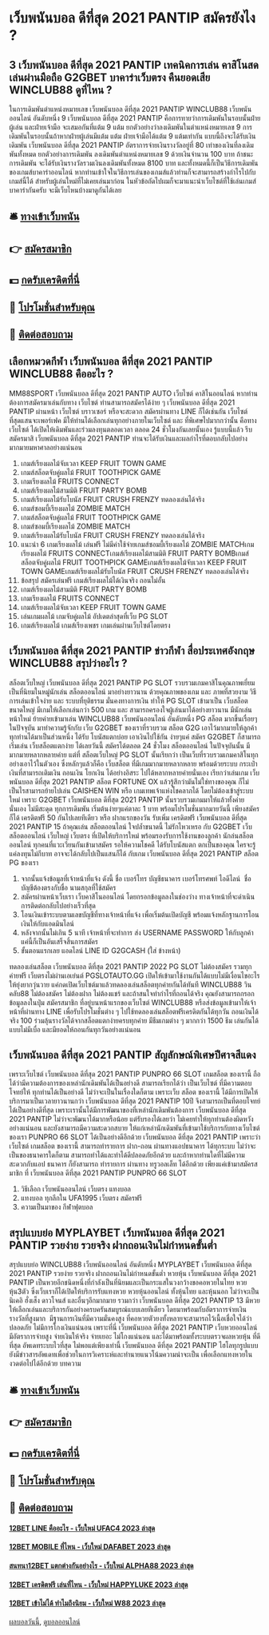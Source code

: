 # เว็บพนันบอล ดีที่สุด 2021 PANTIP สมัครยังไง ?
## 3 เว็บพนันบอล ดีที่สุด 2021 PANTIP เทคนิคการเล่น คาสิโนสด เล่นผ่านมือถือ G2GBET บาคาร่าเว็บตรง คืนยอดเสีย WINCLUB88 ดูที่ไหน ?
ในการเดิมพันตำแหน่งหมายเลข เว็บพนันบอล ดีที่สุด 2021 PANTIP WINCLUB88 เว็บพนันออนไลน์ อันดับหนึ่ง 9 เว็บพนันบอล ดีที่สุด 2021 PANTIP คือการทายว่าการเดิมพันในรอบนั้นฝ่ายผู้เล่น และฝ่ายเจ้ามือ จะเสมอกันที่แต้ม 9 แต้ม ยกตัวอย่างว่าลงเดิมพันในตำแหน่งหมายเลข 9 การเดิมพันในรอบนั้นถ้าหากฝ่ายผู้เล่นมีแต้ม แต้ม ฝ่ายเจ้ามือได้แต้ม 9 แต้มเท่ากัน แบบนี้ถึงจะได้รับเงินเดิมพัน เว็บพนันบอล ดีที่สุด 2021 PANTIP อัตราการจ่ายเงินรางวัลอยู่ที่ 80 เท่าของเงินที่ลงเดิมพันทั้งหมด
ยกตัวอย่างการเดิมพัน ลงเดิมพันตำแหน่งหมายเลข 9 ด้วยเงินจำนวน 100 บาท ถ้าชนะการเดิมพัน จะได้รับเงินรางวัลรวมเงินลงเดิมพันทั้งหมด 8100 บาท
และทั้งหมดนี้ก็เป็นวิธีการเดิมพันของเกมส์บาคาร่าออนไลน์ หากท่านเข้าใจในวิธีการเล่นของเกมส์แล้วท่านก็จะสามารถสร้างกำไรไปกับเกมส์นี้ได้ สำหรับผู้เล่นใหม่ที่ไม่เคยเล่นมาก่อน ในหัวข้อถัดไปผมก็จะมาแนะนำเว็บไซต์ที่ใช้เล่นเกมส์บาคาร่ากันครับ จะมีเว็บไหนบ้างมาดูกันได้เลย

## 🛎 [ทางเข้าเว็บพนัน](https://bit.ly/3SdLNi2)
## 👉 [สมัครสมาชิก](https://bit.ly/3SdLNi2)
## 💵 [กดรับเครดิตที่นี่](https://bit.ly/3dyRKHj)
## 👑 [โปรโมชั่นสำหรับคุณ](https://bit.ly/3dyRKHj)
## 📱 [ติดต่อสอบถาม](https://bit.ly/3dyRKHj)

## เลือกหมวดกีฬา เว็บพนันบอล ดีที่สุด 2021 PANTIP WINCLUB88 คืออะไร ?
MM88SPORT เว็บพนันบอล ดีที่สุด 2021 PANTIP AUTO เว็บไซต์ คาสิโนออนไลน์ หากท่านต้องการสมัครมาเล่นกับทาง เว็บไซต์ ท่านสามารถสมัครได้ง่าย ๆ เว็บพนันบอล ดีที่สุด 2021 PANTIP ผ่านหน้า เว็บไซต์ บราวเซอร์ หรือจะสะดวก สมัครผ่านทาง LINE ก็ได้เช่นกัน เว็บไซต์ ที่สุดแสนจะเพอร์เฟค มีให้ท่านได้เลือกเล่นทุกอย่างภายในเว็บไซต์ และ ที่พิเศษไปมากกว่านั้น คือทาง เว็บไซต์ ได้เปิดให้เดิมพันและร่วมลงทุนตลอดเวลา ตลอด 24 ชั่วโมงกันเลยนั้นเอง รู้แบบนี้แล้ว รีบสมัครมาสิ เว็บพนันบอล ดีที่สุด 2021 PANTIP ท่านจะได้รับเงินและผลกำไรที่ตอบกลับไปอย่างมากมายมหาศาลอย่างแน่นอน
1. เกมส์เรียงผลไม้จับเวลา KEEP FRUIT TOWN GAME
2. เกมส์สล็อตจับคู่ผลไม้ FRUIT TOOTHPICK GAME
3. เกมเรียงผลไม้ FRUITS CONNECT
4. เกมส์เรียงผลไม้สามมิติ FRUIT PARTY BOMB
5. เกมส์เรียงผลไม้รับโบนัส FRUIT CRUSH FRENZY ทดลองเล่นได้จริง
6. เกมส์ซอมบี้เรียงผลไม้ ZOMBIE MATCH
7. เกมส์สล็อตจับคู่ผลไม้ FRUIT TOOTHPICK GAME
8. เกมส์ซอมบี้เรียงผลไม้ ZOMBIE MATCH
9. เกมส์เรียงผลไม้รับโบนัส FRUIT CRUSH FRENZY ทดลองเล่นได้จริง
10. แนะนำ 6 เกมเรียงผลไม้ เล่นฟรี ไม่มีค่าใช้จ่ายเกมส์ซอมบี้เรียงผลไม้ ZOMBIE MATCHเกมเรียงผลไม้ FRUITS CONNECTเกมส์เรียงผลไม้สามมิติ FRUIT PARTY BOMBเกมส์สล็อตจับคู่ผลไม้ FRUIT TOOTHPICK GAMEเกมส์เรียงผลไม้จับเวลา KEEP FRUIT TOWN GAMEเกมส์เรียงผลไม้รับโบนัส FRUIT CRUSH FRENZY ทดลองเล่นได้จริง
11. ข้อสรุป สมัครเล่นฟรี เกมส์เรียงผลไม้ได้เงินจริง ถอนไม่อั้น
12. เกมส์เรียงผลไม้สามมิติ FRUIT PARTY BOMB
13. เกมเรียงผลไม้ FRUITS CONNECT
14. เกมส์เรียงผลไม้จับเวลา KEEP FRUIT TOWN GAME
15. เล่นเกมผลไม้ เกมจับคู่ผลไม้ อัปเดตล่าสุดที่เว็บ PG SLOT
16. เกมส์เรียงผลไม้ เกมส์เรียงเพชร เกมเล่นผ่านเว็บไซต์โดยตรง

## เว็บพนันบอล ดีที่สุด 2021 PANTIP ข่าวกีฬา สื่อประเทศอังกฤษ WINCLUB88 สรุปว่าอะไร ?
สล็อตเว็บใหญ่ เว็บพนันบอล ดีที่สุด 2021 PANTIP PG SLOT รวบรวมเกมคาสิโนคุณภาพเยี่ยม เป็นที่นิยมในหมู่นักเล่น สล็อตออนไลน์ มาอย่างยาวนาน ด้วยคุณภาพของเกม และ ภาพที่สวยงาม วิธีการเล่นเข้าใจง่าย และ ระบบที่ยุติธรรม มั่นคงทางการเงิน ทำให้ PG SLOT เข้ามาเป็น เว็บสล็อตขนาดใหญ่ มีเกมให้เลือกเล่นกว่า 500 เกม และ สามารถครองใจผู้เล่นมาได้อย่างยาวนาน มีนักเล่นหน้าใหม่ ย้ายค่ายเข้ามาเล่น WINCLUB88 เว็บพนันออนไลน์ อันดับหนึ่ง PG สล็อต มากขึ้นเรื่อยๆในปัจจุบัน มาทำความรู้จักกับ เว็บ G2GBET ของเราที่รวบรวม สล็อต G2G เอาไว้มากมายให้ลูกค้าทุกท่านได้มาเป็นส่วนหนึ่ง ได้รับ โบนัสแตกบ่อย เอาเงินไปใช้กัน ง่ายๆแค่ สมัคร G2GBET ก็สามารถเริ่มเล่น เว็บสล็อตแตกง่าย ได้เลยวันนี้ สมัครได้ตลอด 24 ชั่วโมง
สล็อตออนไลน์ ในปัจจุบันนั้น มีมากมายหลากหลายค่าย แต่ที่ สล็อตเว็บใหญ่ PG SLOT นั้นเรียกว่า เป็นเว็บที่รวบรวมเกมคาสิโนทุกอย่างเอาไว้ในตัวเอง ซึ่งหลักๆแล้วก็คือ เว็บสล็อต ที่มีเกมมากมายหลากหลาย พร้อมด้วยระบบ กระเป๋าเงินที่สามารถเติมเงิน ถอนเงิน โยกเงิน ได้อย่างอิสระ ไปได้หลากหลายค่ายนั่นเอง เรียกว่าเล่นเกม เว็บพนันบอล ดีที่สุด 2021 PANTIP สล็อต FORTUNE OX แล้วรู้สึกว่ามันไม่ใช่ทางของคุณ ก็ไม่เป็นไรสามารถย้ายไปเล่น CAISHEN WIN หรือ เกมเทพเจ้าแห่งโชคลาภได้ โดยไม่ต้องเข้าสู่ระบบใหม่ เพราะ G2GBET เว็บพนันบอล ดีที่สุด 2021 PANTIP นั้นรวบรวมเกมมาให้แล้วทั้งค่ายนั่นเอง ไม่มีสะดุด ทุกการเดิมพัน เริ่มต้นง่ายๆแค่ตาละ 1 บาท พร้อมโปรโมชั่นมากมายวันนี้ เพียงสมัคร ก็ได้ เครดิตฟรี 50 กันไปเลยทีเดียว หรือ ฝากแรกของวัน รับเพิ่ม เครดิตฟรี เว็บพนันบอล ดีที่สุด 2021 PANTIP 15 ถ้าคุณเล่น สล็อตออนไลน์ ใจปล้ำขนาดนี้ ไม่รักไหวเหรอ กับ G2GBET เว็บสล็อตออนไลน์ เว็บใหญ่ เว็บตรง ที่เปิดให้บริการใหม่ พร้อมรองรับการใช้งานของลูกค้า นักล่นสล็อตออนไลน์ ทุกคนที่แวะเวียนกันเข้ามาสมัคร รอให้ความโชคดี ได้รับโบนัสแตก ตกเป็นของคุณ ใครจะรู้ แค่ลงทุนไม่กีบาท อาจจะได้กลับไปเป็นแสนก็ได้ กับเกม เว็บพนันบอล ดีที่สุด 2021 PANTIP สล็อต PG ของเรา
1. จากนั้นแจ้งข้อมูลที่เจ้าหน้าที่แจ้ง ดังนี้ ชื่อ เบอร์โทร บัญชีธนาคาร เบอร์โทรศพท์ ไอดีไลน์  ชื่อบัญชีต้องตรงกับชื่อ นามสกุลที่ใช้สมัคร
2. สมัครผ่านหน้าเว็บเรา เว็บคาสิโนออนไลน์ โดยกรอกข้อมูลลงในช่องว่าง ทางเจ้าหน้าที่จะดำเนินการติดต่อกลับไปอย่างเร็วที่สุด
3. โอนเงินเข้าระบบตามเลขบัญชีที่ทางเจ้าหน้าที่แจ้ง เพื่อเริ่มต้นเปิดบัญชี พร้อมแจ้งหลักฐานการโอนเงินให้กับแอดมินไลน์
4. หลังจากนั้นไม่เกิน 5 นาที เจ้าหน้าที่จะทำการ ส่ง USERNAME PASSWORD ให้กับลูกค้าแค่นี้ก็เป็นอันเสร็จสิ้นการสมัคร
5. ขั้นตอนแรกเลย แอดไลน์ LINE ID G2GCASH (ใส่ ข้างหน้า)

ทดลองเล่นสล็อต เว็บพนันบอล ดีที่สุด 2021 PANTIP 2022 PG SLOT ไม่ต้องสมัคร รวมทุกค่ายฟรี เว็บตรงไม่ผ่านเอเย่นต์ PGSLOTAUTO.GG เปิดให้เข้ามาใช้งานกันได้แบบไม่มีเงื่อนไขอะไรให้ยุ่งยากวุ่นวาย แค่กดเปิดเว็บไซต์มาแล้วทดลองเล่นสล็อตทุกค่ายกันได้ทันที WINCLUB88 วินคลับ88 ไม่ต้องสมัคร ไม่ต้องฝาก ไม่ต้องแชร์ และถ้าสนใจทำกำไรที่ถอนได้จริง คุณยังสามารถกรอกข้อมูลลงในปุ่ม สมัครสมาชิก ที่อยู่บนหน้าแรกของเว็บไซต์ WINCLUB88 หรือส่งข้อมูลเข้ามาให้เจ้าหน้าที่ผ่านทาง LINE เพื่อรับโปรโมชั่นต่าง ๆ ไปใช้ทดลองเล่นสล็อตฟรีเครดิตกันได้ทุกวัน ถอนเงินได้จริง 100 ร่วมลุ้นรางวัลได้จากสล็อตแตกง่ายครบทุกค่าย มีธีมเกมต่าง ๆ มากกว่า 1500 ธีม เล่นกันได้แบบไม่มีเบื่อ และมียอดให้ถอนกันทุกวันอย่างแน่นอน

## เว็บพนันบอล ดีที่สุด 2021 PANTIP สัญลักษณ์พิเศษปีศาจสีแดง
เพราะเว็บไซต์ เว็บพนันบอล ดีที่สุด 2021 PANTIP PUNPRO 66 SLOT เกมสล็อต ของเรานี้ ถือได้ว่ามีความต้องการของเหล่านักเดิมพันได้เป็นอย่างดี สามารถเรียกได้ว่า เป็นเว็บไซต์ ที่มีความตอบโจทย์ให้ ทุกท่านได้เป็นอย่างดี ไม่ว่าจะเป็นในเรื่องใดก็ตาม เพราะเว็บ สล็อต ของเรานี้ ได้มีการเปิดให้บริการมาเป็นเวลายาวนานกว่า เว็บพนันบอล ดีที่สุด 2021 PANTIP 10ปี จึงสามารถเป็นที่ตอบโจทย์ได้เป็นอย่างดีที่สุด เพราะเรานั้นได้มีการพัฒนาของที่เหล่านักเดิมพันต้องการ เว็บพนันบอล ดีที่สุด 2021 PANTIP ไม่ว่าจะพัฒนาได้มากหรือน้อย แต่รับรองได้เลยว่า ไม่เคยทำให้ทุกท่านต้องผิดหวังอย่างแน่นอน และยังสามารถมีความสะดวกสบาย ให้แก่เหล่านักเดิมพันที่เข้ามาใช้บริการกับทางเว็บไซต์ของเรา PUNPRO 66 SLOT ได้เป็นอย่างดีอีกด้วย เว็บพนันบอล ดีที่สุด 2021 PANTIP เพราะว่า เว็บไซต์ เกมสล็อต ของเรานี้ สามารถทำรายการ ฝาก-ถอน ผ่านทางแอปธนาคาร ได้ทุกระบบ ไม่ว่าจะเป็นของธนาคารใดก็ตาม สามารถทำได้และทำได้ดีปลอดภัยอีกด้วย และถ้าหากท่านใดที่ไม่มีความสะดวกกับแอป ธนาคาร ก็ยังสามารถ ทำรายการ ผ่านทาง ทรูวอลเล็ท ได้อีกด้วย เพียงแค่เข้ามาสมัครสมาชิก ที่ เว็บพนันบอล ดีที่สุด 2021 PANTIP PUNPRO 66 SLOT
1. วิธีเลือก เว็บพนันออนไลน์ เว็บตรง แทงบอล
2. แทงบอล ทุกลีกใน UFA1995 เว็บตรง สมัครฟรี
3. ความเป็นมาของ กีฬาฟุตบอล

## สรุปแบบย่อ MYPLAYBET เว็บพนันบอล ดีที่สุด 2021 PANTIP รวยง่าย รวยจริง ฝากถอนเงินไม่กำหนดขั้นต่ำ
สรุปแบบย่อ WINCLUB88 เว็บพนันออนไลน์ อันดับหนึ่ง MYPLAYBET เว็บพนันบอล ดีที่สุด 2021 PANTIP รวยง่าย รวยจริง ฝากถอนเงินไม่กำหนดขั้นต่ำ หวยหุ้น เว็บพนันบอล ดีที่สุด 2021 PANTIP เป็นหวยอีกชนิดหนึ่งที่กำลังเป็นที่นิยมและเป็นกระแสในวงกว้างขอคอหวยในไทย หวยหุ้น3ตัว ซึ่งเว็บเราก็ได้เปิดให้บริการรับแทงหวย หวยหุ้นออนไลน์ ทั้งหุ้นไทย และหุ้นนอก ไม่ว่าจะเป็น นิเคอิ ฮั่งเส็ง ดาวโจนส์ และอื่นๆอีกมากมาย รวมกว่า เว็บพนันบอล ดีที่สุด 2021 PANTIP 13 มีหวยให้เลือกเล่นและบริการกันอย่างครบครันสมบูรณ์แบบเลยทีเดียว โดยมาพร้อมกับอัตราการจ่ายเงินรางวัลที่สูงมาก  มีฐานการเงินที่มีความมั่นคงสูง ที่คอหวยตัวยงทั้งหลายจะสามารถไว้เนื้อเชื่อใจได้ว่าปลอดภัย ไม่มีการโกงเงินแน่นอน เพราะที่นี่ เว็บพนันบอล ดีที่สุด 2021 PANTIP เว็บหวยออนไลน์ มีอัตราการจ่ายสูง จ่ายเงินให้จริง จ่ายเยอะ ไม่โกงแน่นอน และได้มาพร้อมทั้งระบบตรวจผลหวยหุ้น ที่ดีที่สุด อัพเดทระบบไวที่สุด ไม่พอแต่เพียงเท่านี้ เว็บพนันบอล ดีที่สุด 2021 PANTIP ไฮโลทุกรูปแบบ ยังมีข่าวสารอัพเดทเพื่อช่วยในการวิเคราะห์และทำนายแนวโน้มความน่าจะเป็น เพื่อเลือกแทงหวยในงวดต่อไปได้อีกด้วย
บทความ

## 🛎 [ทางเข้าเว็บพนัน](https://bit.ly/3SdLNi2)
## 👉 [สมัครสมาชิก](https://bit.ly/3SdLNi2)
## 💵 [กดรับเครดิตที่นี่](https://bit.ly/3dyRKHj)
## 👑 [โปรโมชั่นสำหรับคุณ](https://bit.ly/3dyRKHj)
## 📱 [ติดต่อสอบถาม](https://bit.ly/3dyRKHj)

#### [12BET LINE คืออะไร - เว็บใหม่ UFAC4 2023 ล่าสุด](https://atom.io/themes/12bet%20line%20คืออะไร%20-%20เว็บใหม่%20ufac4%202023%20ล่าสุด)
#### [12BET MOBILE ที่ไหน - เว็บใหม่ DAFABET 2023 ล่าสุด](https://atom.io/themes/12bet%20mobile%20ที่ไหน%20-%20เว็บใหม่%20dafabet%202023%20ล่าสุด)
#### [สนทนา12BET แตกต่างกันอย่างไร - เว็บใหม่ ALPHA88 2023 ล่าสุด](https://atom.io/themes/สนทนา12bet%20แตกต่างกันอย่างไร%20-%20เว็บใหม่%20alpha88%202023%20ล่าสุด)
#### [12BET เครดิตฟรี เล่นที่ไหน - เว็บใหม่ HAPPYLUKE 2023 ล่าสุด](https://atom.io/themes/12bet%20เครดิตฟรี%20เล่นที่ไหน%20-%20เว็บใหม่%20happyluke%202023%20ล่าสุด)
#### [12BET เข้าไม่ได้ ทำไมถึงนิยม - เว็บใหม่ W88 2023 ล่าสุด](https://atom.io/themes/12bet%20เข้าไม่ได้%20ทำไมถึงนิยม%20-%20เว็บใหม่%20w88%202023%20ล่าสุด)

[ผลบอลวันนี้](https://siamsport.tv "ผลบอลวันนี้"), [ดูบอลออนไลน์](https://siamsport.tv/ดูบอลสด "ดูบอลออนไลน์")